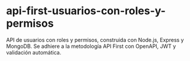 # api-first-usuarios-con-roles-y-permisos
API de usuarios con roles y permisos, construida con Node.js, Express y MongoDB. Se adhiere a la metodología API First con OpenAPI, JWT y validación automática.
